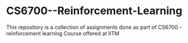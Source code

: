 # CS6700--Reinforcement-Learning
This repository is a collection of assignments done as part of CS6700 - reinforcement learning Course offered at IITM
